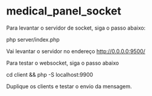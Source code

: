 # medical_panel_socket

Para levantar o servidor de socket, siga o passo abaixo:


php server/index.php

Vai levantar o servidor no endereço http://0.0.0.0:9500/

Para testar o websocket, siga o passo abaixo


cd client && php -S localhost:9900

Duplique os clients e testar o envio da mensagem.